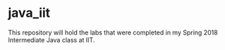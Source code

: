 # java_iit
This repository will hold the labs that were completed in my Spring 2018 Intermediate Java class at IIT.
